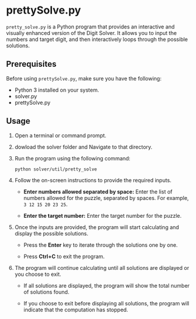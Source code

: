 # prettySolve.py

`pretty_solve.py` is a Python program that provides an interactive and visually enhanced version of the Digit Solver. It allows you to input the numbers and target digit, and then interactively loops through the possible solutions.

## Prerequisites

Before using `prettySolve.py`, make sure you have the following:

- Python 3 installed on your system.
- solver.py
- prettySolve.py

## Usage

1. Open a terminal or command prompt.

2. dowload the solver folder and Navigate to that directory.

3. Run the program using the following command:

   ```bash
   python solver/util/pretty_solve
   ```

4. Follow the on-screen instructions to provide the required inputs.

   - **Enter numbers allowed separated by space:** Enter the list of numbers allowed for the puzzle, separated by spaces. For example, `3 12 15 20 23 25`.

   - **Enter the target number:** Enter the target number for the puzzle.

5. Once the inputs are provided, the program will start calculating and display the possible solutions.

   - Press the **Enter** key to iterate through the solutions one by one.

   - Press **Ctrl+C** to exit the program.

6. The program will continue calculating until all solutions are displayed or you choose to exit.

   - If all solutions are displayed, the program will show the total number of solutions found.

   - If you choose to exit before displaying all solutions, the program will indicate that the computation has stopped.
